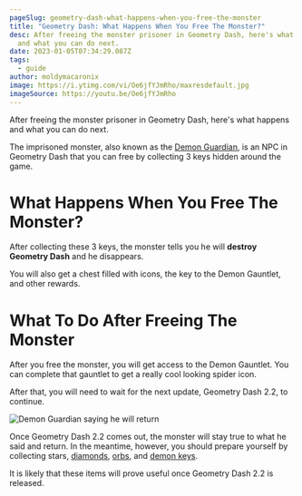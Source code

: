 ```yaml
---
pageSlug: geometry-dash-what-happens-when-you-free-the-monster
title: "Geometry Dash: What Happens When You Free The Monster?"
desc: After freeing the monster prisoner in Geometry Dash, here's what happens
  and what you can do next.
date: 2023-01-05T07:34:29.087Z
tags:
  - guide
author: moldymacaronix
image: https://i.ytimg.com/vi/Oe6jfYJmRho/maxresdefault.jpg
imageSource: https://youtu.be/Oe6jfYJmRho
---
```

After freeing the monster prisoner in Geometry Dash, here's what happens and what you can do next.

The imprisoned monster, also known as the [Demon Guardian](/posts/geometry-dash-how-to-unlock-the-basement-and-demon-guardian/), is an NPC in Geometry Dash that you can free by collecting 3 keys hidden around the game.

# What Happens When You Free The Monster?

After collecting these 3 keys, the monster tells you he will **destroy Geometry Dash** and he disappears.

You will also get a chest filled with icons, the key to the Demon Gauntlet, and other rewards.

# What To Do After Freeing The Monster

After you free the monster, you will get access to the Demon Gauntlet. You can complete that gauntlet to get a really cool looking spider icon.

After that, you will need to wait for the next update, Geometry Dash 2.2, to continue.

![Demon Guardian saying he will return](https://i.ytimg.com/vi/Lmsqt7m14GI/maxresdefault.jpg)

Once Geometry Dash 2.2 comes out, the monster will stay true to what he said and return. In the meantime, however, you should prepare yourself by collecting stars, [diamonds](/posts/geometry-dash-how-to-get-diamonds-easy/), [orbs](/posts/geometry-dash-how-to-get-mana-orbs-easy/), and [demon keys](/posts/geometry-dash-how-to-get-demon-keys-easy/).

It is likely that these items will prove useful once Geometry Dash 2.2 is released.